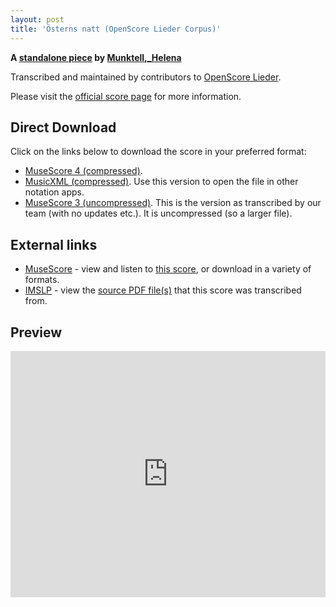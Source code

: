 ```yaml
---
layout: post
title: 'Österns natt (OpenScore Lieder Corpus)'
---
```


__A [standalone piece](https://fourscoreandmore.org/openscore/lieder/Munktell,_Helena/_/) by [Munktell,_Helena](https://fourscoreandmore.org/openscore/lieder/Munktell,_Helena)__

Transcribed and maintained by contributors to [OpenScore Lieder].

Please visit the [official score page] for more information.

[official score page]: https://musescore.com/openscore-lieder-corpus/scores/6652787
[OpenScore Lieder]: https://musescore.com/openscore-lieder-corpus

## Direct Download

Click on the links below to download the score in your preferred format:
- [MuseScore 4 (compressed)](https://github.com/openscore/lieder/blob/main/scores/Munktell,_Helena/_/Österns_natt/lc6652787.mscz?raw=true).
- [MusicXML (compressed)](https://github.com/openscore/lieder/blob/main/scores/Munktell,_Helena/_/Österns_natt/lc6652787.mxl?raw=true). Use this version to open the file in other notation apps.
- [MuseScore 3 (uncompressed)](https://github.com/openscore/lieder/blob/main/scores/Munktell,_Helena/_/Österns_natt/lc6652787.mscx?raw=true). This is the version as transcribed by our team (with no updates etc.). It is uncompressed (so a larger file).

## External links

- [MuseScore] - view and listen to [this score][MuseScore], or download in a variety of formats.
- [IMSLP] - view the [source PDF file(s)][IMSLP] that this score was transcribed from.

[MuseScore]: https://musescore.com/score/6652787
[IMSLP]: https://imslp.org/wiki/Special:ReverseLookup/434340

## Preview

<iframe width="100%" height="394" src="https://musescore.com/openscore-lieder-corpus/scores/6652787/embed" frameborder="0" allowfullscreen allow="autoplay; fullscreen"></iframe>
